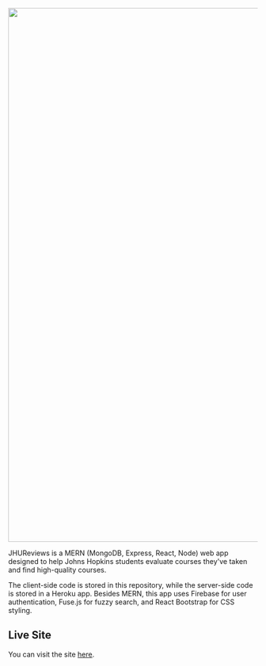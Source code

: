 <p align="center">
  <img href="https://jhureviews.com" src="https://i.ibb.co/LxxCnbZ/social-preview.png" width="1080"/>
</p>

JHUReviews is a MERN (MongoDB, Express, React, Node) web app designed to help Johns Hopkins students evaluate courses they've taken and find high-quality courses. 

The client-side code is stored in this repository, while the server-side code is stored in a Heroku app. Besides MERN, this app uses Firebase for user authentication, Fuse.js for fuzzy search, and React Bootstrap for CSS styling.

## Live Site
You can visit the site [here](https://jhureviews.com/).
